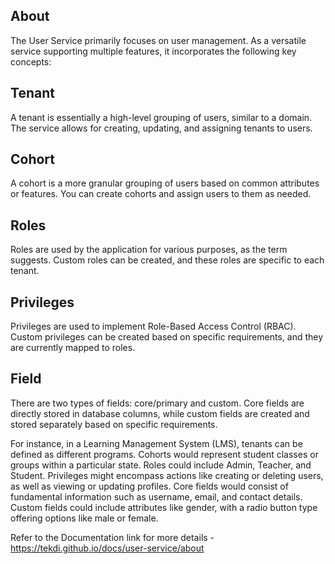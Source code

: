 ## About
The User Service primarily focuses on user management. As a versatile service supporting multiple features, it incorporates the following key concepts:

## Tenant
A tenant is essentially a high-level grouping of users, similar to a domain. The service allows for creating, updating, and assigning tenants to users.

## Cohort
A cohort is a more granular grouping of users based on common attributes or features. You can create cohorts and assign users to them as needed.

## Roles
Roles are used by the application for various purposes, as the term suggests. Custom roles can be created, and these roles are specific to each tenant.

## Privileges
Privileges are used to implement Role-Based Access Control (RBAC). Custom privileges can be created based on specific requirements, and they are currently mapped to roles.

## Field
There are two types of fields: core/primary and custom. Core fields are directly stored in database columns, while custom fields are created and stored separately based on specific requirements.

For instance, in a Learning Management System (LMS), tenants can be defined as different programs. Cohorts would represent student classes or groups within a particular state. Roles could include Admin, Teacher, and Student. Privileges might encompass actions like creating or deleting users, as well as viewing or updating profiles. Core fields would consist of fundamental information such as username, email, and contact details. Custom fields could include attributes like gender, with a radio button type offering options like male or female.

Refer to the Documentation link for more details - https://tekdi.github.io/docs/user-service/about
